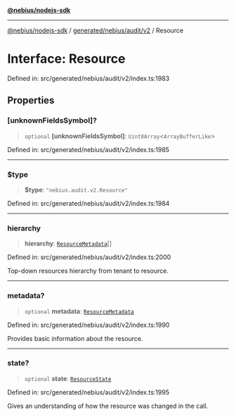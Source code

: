 [**@nebius/nodejs-sdk**](../../../../../README.md)

---

[@nebius/nodejs-sdk](../../../../../README.md) / [generated/nebius/audit/v2](../README.md) / Resource

# Interface: Resource

Defined in: src/generated/nebius/audit/v2/index.ts:1983

## Properties

### \[unknownFieldsSymbol\]?

> `optional` **\[unknownFieldsSymbol\]**: `Uint8Array`\<`ArrayBufferLike`\>

Defined in: src/generated/nebius/audit/v2/index.ts:1985

---

### $type

> **$type**: `"nebius.audit.v2.Resource"`

Defined in: src/generated/nebius/audit/v2/index.ts:1984

---

### hierarchy

> **hierarchy**: [`ResourceMetadata`](ResourceMetadata.md)[]

Defined in: src/generated/nebius/audit/v2/index.ts:2000

Top-down resources hierarchy from tenant to resource.

---

### metadata?

> `optional` **metadata**: [`ResourceMetadata`](ResourceMetadata.md)

Defined in: src/generated/nebius/audit/v2/index.ts:1990

Provides basic information about the resource.

---

### state?

> `optional` **state**: [`ResourceState`](ResourceState.md)

Defined in: src/generated/nebius/audit/v2/index.ts:1995

Gives an understanding of how the resource was changed in the call.
